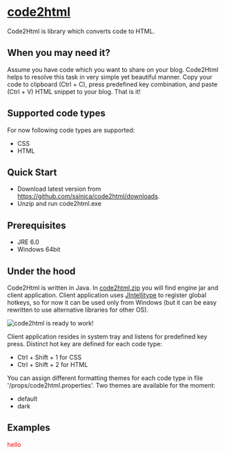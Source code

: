 [code2html](http://ssinica.github.com/code2html/)
=========== 

Code2Html is library which converts code to HTML.

When you may need it?
---------------------

Assume you have code which you want to share on your blog. Code2Html helps
to resolve this task in very simple yet beautiful manner. Copy your code to
clipboard (Ctrl + C), press predefined key combination, and paste (Ctrl + V)
HTML snippet to your blog. That is it!

Supported code types
--------------------

For now following code types are supported:

* CSS
* HTML

Quick Start
-----------

* Download latest version from https://github.com/ssinica/code2html/downloads.
* Unzip and run code2html.exe

Prerequisites
-------------

* JRE 6.0
* Windows 64bit

Under the hood
--------------

Code2Html is written in Java. In [code2html.zip](https://github.com/ssinica/code2html/downloads) you will find engine jar
and client application. Client application uses [JIntellitype](http://melloware.com/products/jintellitype/index.html) to 
register global hotkeys, so for now it can be used only from Windows (but it can be easy rewritten to use alternative libraries
for other OS).

![code2html is ready to work!](https://github.com/downloads/ssinica/code2html/code2html.png)

Client application resides in system tray and listens for predefined key press. Distinct hot key are defined for each code type:
* Ctrl + Shift + 1  for  CSS
* Ctrl + Shift + 2  for  HTML
               
You can assign different formatting themes for each code type in file '/props/code2html.properties'. Two themes are available for the moment:

* default
* dark

Examples
--------


<div>
<span style="color:red;">hello</span>
</div>





